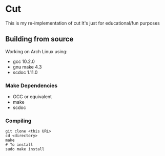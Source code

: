 # Cut

This is my re-implementation of cut
It's just for educational/fun purposes

## Building from source
Working on Arch Linux using:
* gcc 10.2.0
* gnu make 4.3
* scdoc 1.11.0

### Make Dependencies
* GCC or equivalent
* make
* scdoc

### Compiling
```
git clone <this URL>
cd <directory>
make
# To install
sudo make install
```
